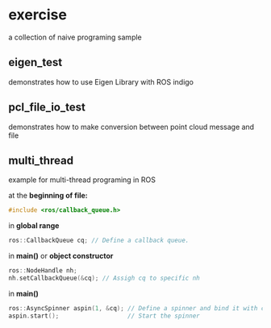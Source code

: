 # exercise
a collection of naive programing sample

## eigen_test
demonstrates how to use Eigen Library with ROS indigo

## pcl_file_io_test
demonstrates how to make conversion between point cloud message and file

## multi_thread
example for multi-thread programing in ROS

at the **beginning of file:**
```cpp
#include <ros/callback_queue.h> 
```
in **global range**
```cpp
ros::CallbackQueue cq; // Define a callback queue.
```
in **main()** or **object constructor**
```cpp
ros::NodeHandle nh;
nh.setCallbackQueue(&cq); // Assigh cq to specific nh
```
in **main()**
```cpp
ros::AsyncSpinner aspin(1, &cq); // Define a spinner and bind it with cq
aspin.start();                   // Start the spinner 
```
